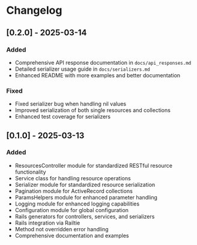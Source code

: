 # Changelog

## [0.2.0] - 2025-03-14

### Added
- Comprehensive API response documentation in `docs/api_responses.md`
- Detailed serializer usage guide in `docs/serializers.md`
- Enhanced README with more examples and better documentation

### Fixed
- Fixed serializer bug when handling nil values
- Improved serialization of both single resources and collections
- Enhanced test coverage for serializers

## [0.1.0] - 2025-03-13

### Added
- ResourcesController module for standardized RESTful resource functionality
- Service class for handling resource operations
- Serializer module for standardized resource serialization
- Pagination module for ActiveRecord collections
- ParamsHelpers module for enhanced parameter handling
- Logging module for enhanced logging capabilities
- Configuration module for global configuration
- Rails generators for controllers, services, and serializers
- Rails integration via Railtie
- Method not overridden error handling
- Comprehensive documentation and examples
